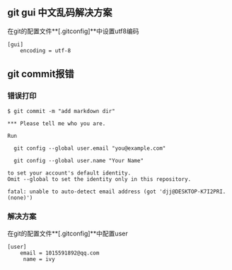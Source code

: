 ## git gui 中文乱码解决方案
在git的配置文件**[.gitconfig]**中设置utf8编码
```
[gui]
	encoding = utf-8

```
## git commit报错
### 错误打印

```
$ git commit -m "add markdown dir"

*** Please tell me who you are.

Run

  git config --global user.email "you@example.com"

  git config --global user.name "Your Name"

to set your account's default identity.
Omit --global to set the identity only in this repository.

fatal: unable to auto-detect email address (got 'djj@DESKTOP-K7I2PRI.(none)')

```
### 解决方案
在git的配置文件**[.gitconfig]**中配置user
```
[user]
	email = 1015591892@qq.com
	 name = ivy
```